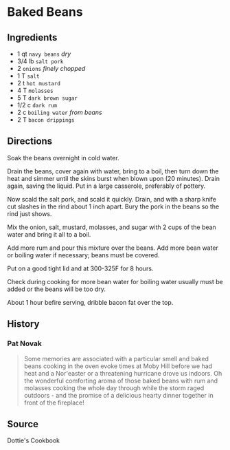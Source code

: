 Baked Beans
==

Ingredients
--

*  1 qt `navy beans` *dry*
*  3/4 lb `salt pork`
*  2 `onions` *finely chopped*
*  1 T `salt`
*  2 t `hot mustard`
*  4 T `molasses`
*  5 T `dark brown sugar`
*  1/2 c `dark rum`
*  2 c `boiling water` *from beans*
*  2 T `bacon drippings`

Directions
---

Soak the beans overnight in cold water.

Drain the beans, cover again with water, bring to a boil, then turn down the heat and
simmer until the skins burst when blown upon (20 minutes). Drain again, saving the
liquid. Put in a large casserole, preferably of pottery.

Now scald the salt pork, and scald it quickly. Drain, and with a sharp knife cut
slashes in the rind about 1 inch apart. Bury the pork in the beans so the rind just shows.

Mix the onion, salt, mustard, molasses, and sugar with 2 cups of the bean water and
bring it all to a boil.

Add more rum and pour this mixture over the beans. Add more bean water or boiling water
if necessary; beans must be covered.

Put on a good tight lid and at 300-325F for 8 hours.

Check during cooking for more bean water for boiling water usually must be added or
the beans will be too dry.

About 1 hour befire serving, dribble bacon fat over the top.

History
--

### Pat Novak

> Some memories are associated with a particular smell and baked beans cooking in the
oven evoke times at Moby Hill before we had heat and a Nor'easter or a threatening
hurricane drove us indoors. Oh the wonderful comforting aroma of those baked beans with rum
and molasses cooking the whole day through while the storm raged outdoors - and the
promise of a delicious hearty dinner together in front of the fireplace!

Source
--

Dottie's Cookbook
